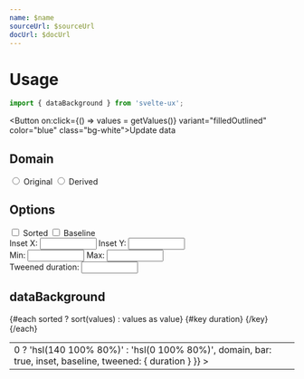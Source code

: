 ```yaml
---
name: $name
sourceUrl: $sourceUrl
docUrl: $docUrl
---
```


<script lang="ts">
  import { sort } from 'd3-array';

	import Button from '$lib/components/Button.svelte';
	import Preview from '$lib/components/Preview.svelte';
	import TweenedValue from '$lib/components/TweenedValue.svelte';

	import { dataBackground } from '$lib/actions/dataBackground';
	import { randomInteger } from '$lib/utils/number';
	
	let originalDomain = [-100, 100]
	
	function getValues() {
		return Array.from({ length: 20 }).map(() => randomInteger(originalDomain[0], originalDomain[1]));
	}
	
	let values = getValues();
	let domainSelected = 'original' // 'derived'
	let sorted = false;
	let inset = [0, 0];
	let baseline = false;
	let duration = 300;
	
	// Use original domain (ex. -100 => 100) or derive based on data
	$: domain = domainSelected === 'original'
		? originalDomain
		: [Math.min(...values), Math.max(...values)]
</script>

# Usage

```js
import { dataBackground } from 'svelte-ux';
```

<Button on:click={() => values = getValues()} variant="filledOutlined" color="blue" class="bg-white">Update data</Button>

<h2>Domain</h2>
<label>
	<input type="radio" bind:group={domainSelected} value="original" />
	Original
</label>

<label>
	<input type="radio" bind:group={domainSelected} value="derived" />
	Derived
</label>

<h2>Options</h2>

<label>
	<input type="checkbox" bind:checked={sorted} />
	Sorted
</label>

<label>
	<input type="checkbox" bind:checked={baseline} />
	Baseline
</label>

<div>
  <label>
    Inset X: <input type="number" bind:value={inset[0]} min={0} max={10} style="width: 100px" />
  </label>
  <label>
    Inset Y: <input type="number" bind:value={inset[1]} min={0} max={10} style="width: 100px" />
  </label>
</div>

<div>
	Min: <input type="number" bind:value={originalDomain[0]} style="width: 100px" />
	Max: <input type="number" bind:value={originalDomain[1]} style="width: 100px" />
</div>

<div>
	Tweened duration: <input type="number" bind:value={duration} style="width: 100px" />
</div>

## dataBackground

<Preview>
	<table class="w-40 border">
		{#each sorted ? sort(values) : values as value}
			<!-- re-mount if duration changes so action is updated -->
			{#key duration}
				<tr>
					<td
						class="text-right"
						use:dataBackground={{ value, color: value > 0 ? 'hsl(140 100% 80%)' : 'hsl(0 100% 80%)', domain, bar: true, inset, baseline, tweened: { duration } }}
					>
						<TweenedValue {value} format="integer" />
					</td>
				</tr>
			{/key}
		{/each}
	</table>
</Preview>

